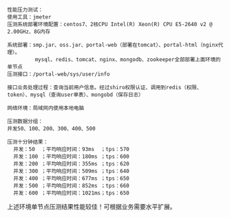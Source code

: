   
    
    性能压力测试：
    使用工具：jmeter
    压测系统部署环境配置：centos7、2核CPU Intel(R) Xeon(R) CPU E5-2640 v2 @ 2.00GHz、8G内存
  
    系统部署：smp.jar、oss.jar、portal-web（部署在tomcat）、portal-html（nginx代理）。
             mysql、redis、tomcat、nginx、mongodb、zookeeper全部部署上面环境的单节点
    压测接口：/portal-web/sys/user/info
  
    接口业务处理过程：查询当前用户信息。经过shiro权限认证、调用到redis（权限、token）、mysql（查询user单表）、mongobd（保存日志）
                      
    网络环境：局域网内使用本地电脑
  
    压测数据分组：
    并发50、100、200、300、400、500
  
    压测十分钟结果：
      并发：50  ；平均响应时间：93ms  ；tps：570
      并发：100 ；平均响应时间：180ms ；tps：600
      并发：200 ；平均响应时间：355ms ；tps：620
      并发：300 ；平均响应时间：509ms ；tps：640
      并发：400 ；平均响应时间：677ms ；tps：650
      并发：500 ；平均响应时间：852ms ；tps：660
      并发：600 ；平均响应时间：1021ms；tps：650
  
  

    
上述环境单节点压测结果性能较佳！可根据业务需要水平扩展。


    
